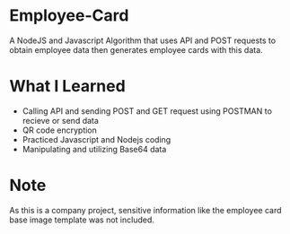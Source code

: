 # Employee-Card
A NodeJS and Javascript Algorithm that uses API and POST requests to obtain employee data then generates employee cards with this data. 


# What I Learned

* Calling API and sending POST and GET request using POSTMAN to recieve or send data
* QR code encryption
* Practiced Javascript and Nodejs coding
* Manipulating and utilizing Base64 data

# Note
As this is a company project, sensitive information like the employee card base image template was not included.
  



